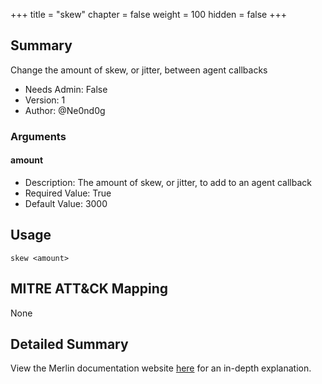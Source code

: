 +++
title = "skew"
chapter = false
weight = 100
hidden = false
+++

## Summary

Change the amount of skew, or jitter, between agent callbacks

- Needs Admin: False  
- Version: 1  
- Author: @Ne0nd0g

### Arguments

#### amount

- Description: The amount of skew, or jitter, to add to an agent callback
- Required Value: True
- Default Value: 3000

## Usage

```
skew <amount>
```

## MITRE ATT&CK Mapping

None

## Detailed Summary

View the Merlin documentation website [here](https://merlin-c2.readthedocs.io/en/latest/server/menu/agents.html#skew)
for an in-depth explanation.